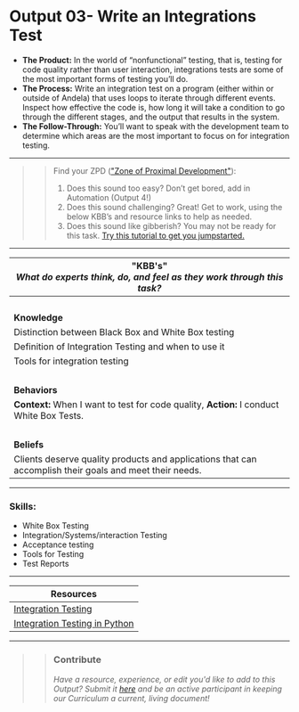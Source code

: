 # Output 03- Write an Integrations Test

- **The Product:** In the world of “nonfunctional” testing, that is, testing for code quality rather than user interaction, integrations tests are some of the most important forms of testing you’ll do.   <br>
- **The Process:** Write an integration test on a program (either within or outside of Andela) that uses loops to iterate through different events. Inspect how effective the code is, how long it will take a condition to go through the different stages, and the output that results in the system.   <br>
- **The Follow-Through:** You’ll want to speak with the development team to determine which areas are the most important to focus on for integration testing. 

-----------------------------------------------------------
>> Find your ZPD (["Zone of Proximal Development"](https://en.wikipedia.org/wiki/Zone_of_proximal_development)): 
>> 
>> 1. Does this sound too easy? Don’t get bored, add in Automation (Output 4!)
>> 2. Does this sound challenging? Great! Get to work, using the below KBB’s and resource links to help as needed. 
>>  3. Does this sound like gibberish? You may not be ready for this task. [Try this tutorial to get you jumpstarted.]( http://www.guru99.com/integration-testing.html)

----------------------------------------------------------------

| **"KBB's"** <br> _What do experts think, do, and feel as they work through this task?_|
|----------|
| </br>| 
| **Knowledge**	| 
| Distinction between Black Box and White Box testing |  
| Definition of Integration Testing and when to use it | 
| Tools for integration testing |
| </br> | 
| **Behaviors** 	| 
|  **Context:** When I want to test for code quality, **Action:** I conduct White Box Tests.   	|  
| </br> | 
| **Beliefs**	| 
| Clients deserve quality products and applications that can accomplish their goals and meet their needs. |  


------
### Skills: 
* White Box Testing
* Integration/Systems/interaction Testing
* Acceptance testing
* Tools for Testing
* Test Reports



------


| Resources|       	
|----------|
| [Integration Testing](http://www.guru99.com/integration-testing.html)|
| [Integration Testing in Python](https://www.fullstackpython.com/integration-testing.html)|

---- 

>> ### Contribute
>> _Have a resource, experience, or edit you'd like to add to this Output? Submit it [here](https://docs.google.com/a/andela.com/forms/d/e/1FAIpQLSeiwit-7JW3UScG9ItDX9DUZZnlCwdpo7aWruahsPKNJ_6JOA/viewform?usp=sf_link) and be an active participant in keeping our Curriculum a current, living document!_

